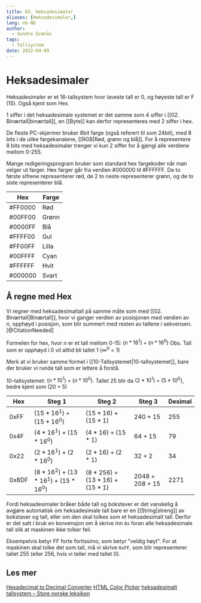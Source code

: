 ```yaml
---
title: 03. Heksadesimaler
aliases: [Heksadesimaler,]
lang: nb-NO
author:
  - Sondre Grønås
tags:
  - Tallsystem
date: 2022-04-09
---
```

# Heksadesimaler
Heksadesimaler er et 16-tallsystem hvor laveste tall er 0, og høyeste tall er F (15). Også kjent som Hex.

1 siffer i det heksadesimale systemet er det samme som 4 siffer i [[02. Binærtall|binærtall]], en [[Byte]] kan derfor representeres med 2 siffer i hex.

De fleste PC-skjermer bruker 8bit farge (også referert til som 24bit), med 8 bits i de ulike fargekanalene, [[RGB|Rød, grønn og blå]]. For å representere 8 bits med heksadesimaler trenger vi kun 2 siffer for å gjengi alle verdiene mellom 0-255.

Mange redigeringsprogram bruker som standard hex fargekoder når man velger ut farger. Hex farger går fra verdien #000000 til \#FFFFFF. De to første sifrene representerer rød, de 2 to neste representerer grønn, og de to siste representerer blå. 

| Hex      | Farge |
| -------- | ----- |
| \#FF0000 | Rød   |
| \#00FF00 | Grønn |
| \#0000FF | Blå   |
| \#FFFF00 | Gul   |
| \#FF00FF | Lilla |
| \#00FFFF | Cyan  |
| \#FFFFFF | Hvit  |
| \#000000 | Svart |

## Å regne med Hex
Vi regner med heksadesimaltall på samme måte som med [[02. Binærtall|Binærtall]], hvor vi ganger verdien av posisjonen med verdien av $n$, opphøyd i posisjon, som blir summert med resten av tallene i sekvensen. [@CitationNeeded]

Formelen for hex, hvor $n$ er et tall mellom 0-15: $(n * 16^1) + (n * 16^0)$
Obs. Tall som er opphøyd i 0 vil alltid bli tallet 1 ($∞^0$ = 1)

Merk at vi bruker samme formel i [[10-Tallsystemet|10-tallsystemet]], bare der bruker vi runde tall som er lettere å forstå.

10-tallsystemet: $(n * 10^1) + (n * 10^0)$. 
Tallet 25 blir da $(2 * 10^1) + (5 * 10^0)$, bedre kjent som $(20 + 5)$


| Hex   | Steg 1                         | Steg 2                   | Steg 3        | Desimal |
| ----- | ------------------------------ | ------------------------ | ------------- | ------- |
| 0xFF  | $(15*16^1)+(15*16^0)$          | $(15*16)+(15*1)$         | $240+15$      | 255     |
| 0x4F  | $(4*16^1)+(15*16^0)$           | $(4*16)+(15*1)$          | $64+15$       | 79      |
| 0x22  | $(2*16^1)+(2*16^0)$            | $(2*16)+(2*1)$           | $32+2$        | 34      |
| 0x8DF | $(8*16^2)+(13*16^1)+(15*16^0)$ | $(8*256)+(13*16)+(15*1)$ | $2048+208+15$ | 2271    |


Fordi heksadesimaler bråker både tall og bokstaver er det vanskelig å avgjøre automatisk om heksadesimale tall bare er en [[String|streng]] av bokstaver og tall, eller om den skal tolkes som et heksadesimalt tall. Derfor er det satt i bruk en konvensjon om å skrive inn `0x` foran alle heksadesimale tall slik at maskinen ikke tolker feil.

Eksempelvis betyr FF forte fortissimo, som betyr "veldig høyt". For at maskinen skal tolke det som tall, må vi skrive `0xFF`, som blir representerer tallet 255 (eller 256, hvis vi teller med tallet 0).

## Les mer
[Hexadecimal to Decimal Converter](https://www.rapidtables.com/convert/number/hex-to-decimal.html)
[HTML Color Picker](https://www.w3schools.com/colors/colors_picker.asp)
[heksadesimalt tallsystem – Store norske leksikon](https://snl.no/heksadesimalt_tallsystem)
